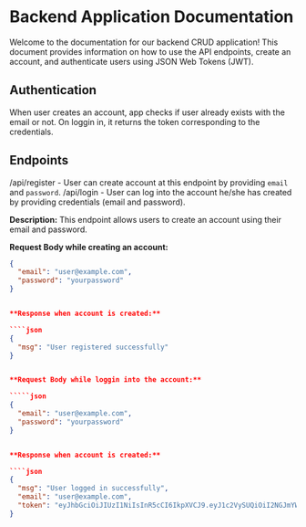 # Backend Application Documentation

Welcome to the documentation for our backend CRUD application! This document provides information on how to use the API endpoints, create an account, and authenticate users using JSON Web Tokens (JWT).

## Authentication

When user creates an account, app checks if user already exists with the email or not. On loggin in, it returns the token corresponding to the credentials.

## Endpoints

/api/register - User can create account at this endpoint by providing `email` and `password`.
/api/login - User can log into the account he/she has created by providing credentials (email and password).

**Description:** This endpoint allows users to create an account using their email and password.

**Request Body while creating an account:**

``````json
{
  "email": "user@example.com",
  "password": "yourpassword"
}


**Response when account is created:**

````json
{
  "msg": "User registered successfully"
}


**Request Body while loggin into the account:**

`````json
{
  "email": "user@example.com",
  "password": "yourpassword"
}


**Response when account is created:**

````json
{
  "msg": "User logged in successfully",
  "email": "user@example.com",
  "token": "eyJhbGciOiJIUzI1NiIsInR5cCI6IkpXVCJ9.eyJ1c2VySUQiOiI2NGJmYWJkMjJkMGQzODYxNTIzYjNlNmMiLCJ1c2VyRW1haWwiOiJha2FzaEBnbWFpbC5jb20iLCJpYXQiOjE2OTAyODMwMjgsImV4cCI6MTY5Mjg3NTAyOH0.z86CEgcmwJ2PVYJEw1SFPLBmCGDv8KqD6SO9uhc23U"
}


``````

